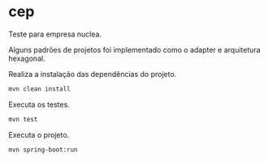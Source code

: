 # cep
Teste para empresa nuclea.

Alguns padrões de projetos foi implementado como o adapter e arquitetura hexagonal.

Realiza a instalação das dependências do projeto.
```bash
mvn clean install
```

Executa os testes.
```bash
mvn test
```

Executa o projeto.
```bash
mvn spring-boot:run
```
